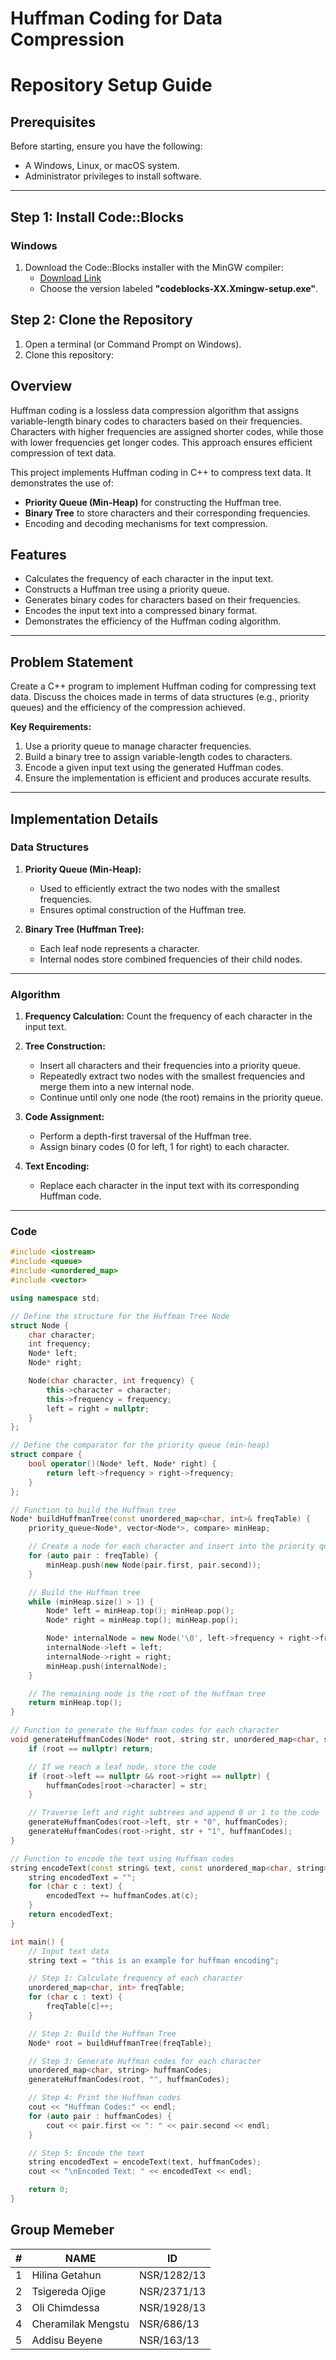 # Huffman Coding for Data Compression
# Repository Setup Guide


## Prerequisites

Before starting, ensure you have the following:
- A Windows, Linux, or macOS system.
- Administrator privileges to install software.

---

## Step 1: Install Code::Blocks

### Windows
1. Download the Code::Blocks installer with the MinGW compiler:
   - [Download Link](https://www.codeblocks.org/downloads/)
   - Choose the version labeled **"codeblocks-XX.Xmingw-setup.exe"**.


## Step 2: Clone the Repository

1. Open a terminal (or Command Prompt on Windows).
2. Clone this repository:
   

## Overview

Huffman coding is a lossless data compression algorithm that assigns variable-length binary codes to characters based on their frequencies. Characters with higher frequencies are assigned shorter codes, while those with lower frequencies get longer codes. This approach ensures efficient compression of text data.

This project implements Huffman coding in C++ to compress text data. It demonstrates the use of:
- **Priority Queue (Min-Heap)** for constructing the Huffman tree.
- **Binary Tree** to store characters and their corresponding frequencies.
- Encoding and decoding mechanisms for text compression.

## Features

- Calculates the frequency of each character in the input text.
- Constructs a Huffman tree using a priority queue.
- Generates binary codes for characters based on their frequencies.
- Encodes the input text into a compressed binary format.
- Demonstrates the efficiency of the Huffman coding algorithm.

---

## Problem Statement

Create a C++ program to implement Huffman coding for compressing text data. Discuss the choices made in terms of data structures (e.g., priority queues) and the efficiency of the compression achieved.

**Key Requirements:**
1. Use a priority queue to manage character frequencies.
2. Build a binary tree to assign variable-length codes to characters.
3. Encode a given input text using the generated Huffman codes.
4. Ensure the implementation is efficient and produces accurate results.

---

## Implementation Details

### **Data Structures**

1. **Priority Queue (Min-Heap):**
   - Used to efficiently extract the two nodes with the smallest frequencies.
   - Ensures optimal construction of the Huffman tree.

2. **Binary Tree (Huffman Tree):**
   - Each leaf node represents a character.
   - Internal nodes store combined frequencies of their child nodes.

---

### **Algorithm**

1. **Frequency Calculation:**
   Count the frequency of each character in the input text.

2. **Tree Construction:**
   - Insert all characters and their frequencies into a priority queue.
   - Repeatedly extract two nodes with the smallest frequencies and merge them into a new internal node.
   - Continue until only one node (the root) remains in the priority queue.

3. **Code Assignment:**
   - Perform a depth-first traversal of the Huffman tree.
   - Assign binary codes (0 for left, 1 for right) to each character.

4. **Text Encoding:**
   - Replace each character in the input text with its corresponding Huffman code.

---

### **Code**

```cpp
#include <iostream>
#include <queue>
#include <unordered_map>
#include <vector>

using namespace std;

// Define the structure for the Huffman Tree Node
struct Node {
    char character;
    int frequency;
    Node* left;
    Node* right;

    Node(char character, int frequency) {
        this->character = character;
        this->frequency = frequency;
        left = right = nullptr;
    }
};

// Define the comparator for the priority queue (min-heap)
struct compare {
    bool operator()(Node* left, Node* right) {
        return left->frequency > right->frequency;
    }
};

// Function to build the Huffman tree
Node* buildHuffmanTree(const unordered_map<char, int>& freqTable) {
    priority_queue<Node*, vector<Node*>, compare> minHeap;

    // Create a node for each character and insert into the priority queue
    for (auto pair : freqTable) {
        minHeap.push(new Node(pair.first, pair.second));
    }

    // Build the Huffman tree
    while (minHeap.size() > 1) {
        Node* left = minHeap.top(); minHeap.pop();
        Node* right = minHeap.top(); minHeap.pop();

        Node* internalNode = new Node('\0', left->frequency + right->frequency);
        internalNode->left = left;
        internalNode->right = right;
        minHeap.push(internalNode);
    }

    // The remaining node is the root of the Huffman tree
    return minHeap.top();
}

// Function to generate the Huffman codes for each character
void generateHuffmanCodes(Node* root, string str, unordered_map<char, string>& huffmanCodes) {
    if (root == nullptr) return;

    // If we reach a leaf node, store the code
    if (root->left == nullptr && root->right == nullptr) {
        huffmanCodes[root->character] = str;
    }

    // Traverse left and right subtrees and append 0 or 1 to the code
    generateHuffmanCodes(root->left, str + "0", huffmanCodes);
    generateHuffmanCodes(root->right, str + "1", huffmanCodes);
}

// Function to encode the text using Huffman codes
string encodeText(const string& text, const unordered_map<char, string>& huffmanCodes) {
    string encodedText = "";
    for (char c : text) {
        encodedText += huffmanCodes.at(c);
    }
    return encodedText;
}

int main() {
    // Input text data
    string text = "this is an example for huffman encoding";

    // Step 1: Calculate frequency of each character
    unordered_map<char, int> freqTable;
    for (char c : text) {
        freqTable[c]++;
    }

    // Step 2: Build the Huffman Tree
    Node* root = buildHuffmanTree(freqTable);

    // Step 3: Generate Huffman codes for each character
    unordered_map<char, string> huffmanCodes;
    generateHuffmanCodes(root, "", huffmanCodes);

    // Step 4: Print the Huffman codes
    cout << "Huffman Codes:" << endl;
    for (auto pair : huffmanCodes) {
        cout << pair.first << ": " << pair.second << endl;
    }

    // Step 5: Encode the text
    string encodedText = encodeText(text, huffmanCodes);
    cout << "\nEncoded Text: " << encodedText << endl;

    return 0;
}
```

## Group Memeber
| #  | NAME                   | ID            |
|----|------------------------|---------------|
| 1  | Hilina Getahun          | NSR/1282/13   |
| 2  | Tsigereda Ojige         | NSR/2371/13   |
| 3  | Oli Chimdessa           | NSR/1928/13   |
| 4  | Cheramilak Mengstu      | NSR/686/13    |
| 5  | Addisu Beyene           | NSR/163/13    |
